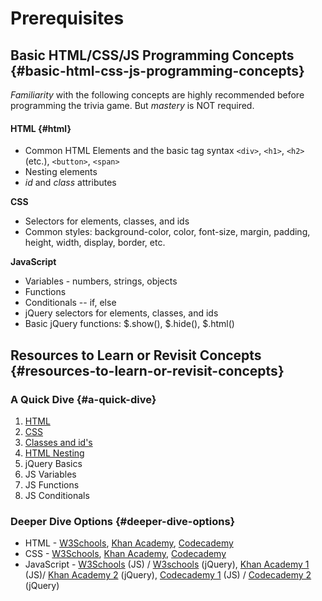 # Prerequisites

## Basic HTML/CSS/JS Programming Concepts {#basic-html-css-js-programming-concepts}

_Familiarity_ with the following concepts are highly recommended before programming the trivia game. But _mastery_ is NOT required.

#### HTML {#html}

* Common HTML Elements and the basic tag syntax `<div>`, `<h1>`, `<h2>` \(etc.\), `<button>`, `<span>`
* Nesting elements
* _id_ and _class_ attributes

**CSS**

* Selectors for elements, classes, and ids
* Common styles: background-color, color, font-size, margin, padding, height, width, display, border, etc.

**JavaScript**

* Variables - numbers, strings, objects
* Functions
* Conditionals -- if, else
* jQuery selectors for elements, classes, and ids
* Basic jQuery functions: $.show\(\), $.hide\(\), $.html\(\)

## Resources to Learn or Revisit Concepts {#resources-to-learn-or-revisit-concepts}

### A Quick Dive {#a-quick-dive}

1. ​[HTML](https://docs.idew.org/principles-and-practices/principles/programming-principles/html)​
2. ​[CSS](https://docs.idew.org/principles-and-practices/principles/programming-principles/css)​
3. ​[Classes and id's](https://docs.idew.org/principles-and-practices/principles/programming-principles/classes-and-ids-html-css-js)​
4. ​[HTML Nesting](https://docs.idew.org/principles-and-practices/principles/programming-principles/html-nesting)​
5. jQuery Basics
6. JS Variables
7. JS Functions
8. JS Conditionals

### Deeper Dive Options {#deeper-dive-options}

* HTML - [W3Schools](https://www.w3schools.com/html/default.asp), [Khan Academy](https://www.khanacademy.org/computing/computer-programming/html-css), [Codecademy](https://www.codecademy.com/learn/learn-html)​
* CSS - [W3Schools](https://www.w3schools.com/css/default.asp), [Khan Academy](https://www.khanacademy.org/computing/computer-programming/html-css), [Codecademy](https://www.codecademy.com/learn/learn-css)​
* JavaScript - [W3Schools](https://www.w3schools.com/jS/default.asp) \(JS\) / [W3schools](https://www.w3schools.com/jquery/default.asp) \(jQuery\), [Khan Academy 1](https://www.khanacademy.org/computing/computer-programming/programming) \(JS\)/ [Khan Academy 2](https://www.khanacademy.org/computing/computer-programming/html-js-jquery) \(jQuery\), [Codecademy 1](https://www.codecademy.com/learn/introduction-to-javascript) \(JS\) / [Codecademy 2](https://www.codecademy.com/learn/learn-jquery) \(jQuery\)

